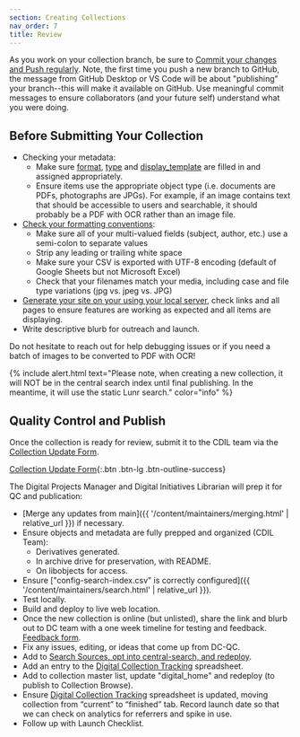 ```yaml
---
section: Creating Collections
nav_order: 7
title: Review
---
```


As you work on your collection branch, be sure to [Commit your changes and Push regularly](https://collectionbuilder.github.io/cb-docs/docs/repository/commit/#commit--push-changes).
Note, the first time you push a new branch to GitHub, the message from GitHub Desktop or VS Code will be about "publishing" your branch--this will make it available on GitHub.
Use meaningful commit messages to ensure collaborators (and your future self) understand what you were doing. 

## Before Submitting Your Collection

- Checking your metadata:
    - Make sure [format](https://collectionbuilder.github.io/cb-docs/docs/metadata/gh_metadata/#format), [type](https://collectionbuilder.github.io/cb-docs/docs/metadata/gh_metadata/#type) and [display_template](https://collectionbuilder.github.io/cb-docs/docs/metadata/csv_metadata/#display_template) are filled in and assigned appropriately. 
    - Ensure items use the appropriate object type (i.e. documents are PDFs, photographs are JPGs). For example, if an image contains text that should be accessible to users and searchable, it should probably be a PDF with OCR rather than an image file.
- [Check your formatting conventions](https://collectionbuilder.github.io/cb-docs/docs/metadata/formatting/#formatting-your-metadata):
    - Make sure all of your multi-valued fields (subject, author, etc.) use a semi-colon to separate values
    - Strip any leading or trailing white space
    - Make sure your CSV is exported with UTF-8 encoding (default of Google Sheets but not Microsoft Excel)
    - Check that your filenames match your media, including case and file type variations (jpg vs. jpeg vs. JPG)
- [Generate your site on your using your local server](https://collectionbuilder.github.io/cb-docs/docs/walkthroughs/csv-walkthrough/#13-run-the-bundle-exec-jekyll-serve-command-to-generate-your-site-video-version), check links and all pages to ensure features are working as expected and all items are displaying.
- Write descriptive blurb for outreach and launch.

Do not hesitate to reach out for help debugging issues or if you need a batch of images to be converted to PDF with OCR!

{% include alert.html text="Please note, when creating a new collection, it will NOT be in the central search index until final publishing. In the meantime, it will use the static Lunr search." color="info" %}

## Quality Control and Publish

Once the collection is ready for review, submit it to the CDIL team via the [Collection Update Form](https://forms.office.com/r/8S0dZ8viDJ).

[Collection Update Form](https://forms.office.com/r/8S0dZ8viDJ){:.btn .btn-lg .btn-outline-success}

The Digital Projects Manager and Digital Initiatives Librarian will prep it for QC and publication:

- [Merge any updates from main]({{ '/content/maintainers/merging.html' | relative_url }}) if necessary.
- Ensure objects and metadata are fully prepped and organized (CDIL Team): 
    - Derivatives generated. 
    - In archive drive for preservation, with README. 
    - On libobjects for access.  
- Ensure ["config-search-index.csv" is correctly configured]({{ '/content/maintainers/search.html' | relative_url }}).
- Test locally.
- Build and deploy to live web location. 
- Once the new collection is online (but unlisted), share the link and blurb out to DC team with a one week timeline for testing and feedback. [Feedback form](https://forms.office.com/r/bBCydjisx3).
- Fix any issues, editing, or ideas that come up from DC-QC.
- Add to [Search Sources, opt into central-search, and redeploy](https://github.com/uidaholib/cdm-migration-project-docs/blob/main/redeploy-with-new-search.md#set-up-search).
- Add an entry to the [Digital Collection Tracking](https://vandalsuidaho.sharepoint.com/:x:/r/sites/Storage-Library/Documents/shared/Teams/Digital%20Collections%20Team/resources/Digital%20Collections%20Tracking.xlsx?d=w08ce4fe4218b4f14ae565732a4e0c44e&csf=1&web=1&e=TQqacd) spreadsheet.  
- Add to collection master list, update "digital_home" and redeploy (to publish to Collection Browse).
- Ensure [Digital Collection Tracking](https://vandalsuidaho.sharepoint.com/:x:/r/sites/Storage-Library/Documents/shared/Teams/Digital%20Collections%20Team/resources/Digital%20Collections%20Tracking.xlsx?d=w08ce4fe4218b4f14ae565732a4e0c44e&csf=1&web=1&e=0xJqMm) spreadsheet is updated, moving collection from “current” to “finished” tab. Record launch date so that we can check on analytics for referrers and spike in use.
- Follow up with Launch Checklist.
